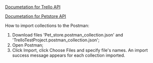 [Documetation for Trello API](https://developer.atlassian.com/cloud/trello/guides/rest-api/api-introduction/)

[Documetation for Petstore API](https://petstore.swagger.io/)

How to import collections to the Postman:

1) Download files 'Pet_store.postman_collection.json' and 'TrelloTestProject.postman_collection.json';
2) Open Postman;
3) Click Import, click Choose Files and specify file's names. An import success message appears for each collection imported.
